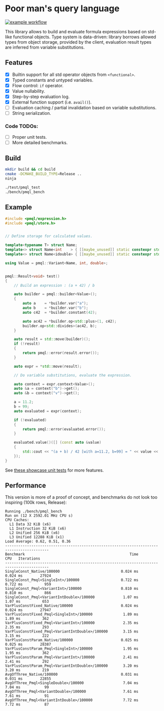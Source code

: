 # Poor man's query language

[![example workflow](https://github.com/xenzh/poor-mans-ql/actions/workflows/cmake.yml/badge.svg)](https://github.com/xenzh/poor-mans-ql/actions/workflows/cmake.yml)

This library allows to build and evaluate formula expressions based on std-like functional objects. Type system is data-driven: library borrows allowed types from object storage, provided by the client, evaluation result types are inferred from variable substitutions.

## Features

- [x] Builtin support for all std operator objects from `<functional>`.
- [x] Typed constants and untyped variables.
- [x] Flow control: `if` operator.
- [x] Value nullability.
- [x] Step-by-step evaluation log.
- [x] External function support (i.e. `avail()`).
- [ ] Evaluation caching / partial invalidation based on variable substitutions.
- [ ] String serialization.

### Code TODOs:

- [ ] Proper unit tests.
- [ ] More detailed benchmarks.

## Build

```sh
mkdir build && cd build
cmake -DCMAKE_BUILD_TYPE=Release ..
ninja

./test/pmql_test
./bench/pmql_bench
```

## Example

```cpp
#include <pmql/expression.h>
#include <pmql/store.h>


// Define storage for calculated values.

template<typename T> struct Name;
template<> struct Name<int    > { [[maybe_unused]] static constexpr std::string_view value = "int"   ; };
template<> struct Name<idouble> { [[maybe_unused]] static constexpr std::string_view value = "double"; };

using Value = pmql::Variant<Name, int, double>;


pmql::Result<void> test()
{
    // Build an expression : (a + 42) / b

    auto builder = pmql::builder<Value>();
    {
        auto a    = *builder.var("a");
        auto b    = *builder.var("b");
        auto c42  = *builder.constant(42);

        auto ac42 = *builder.op<std::plus>(1, c42);
        builder.op<std::divides>(ac42, b);
    }

    auto result = std::move(builder)();
    if (!result)
    {
        return pmql::error(result.error());
    }

    auto expr = *std::move(result);

    // Do variable substitutions, evaluate the expression.

    auto context = expr.context<Value>();
    auto &a = context("b")->get();
    auto &b = context("v")->get();

    a = 11.2;
    b = 99;
    auto evaluated = expr(context);

    if (!evaluated)
    {
        return pmql::error(evaluated.error());
    }

    evaluated.value()([] (const auto &value)
    {
        std::cout << "(a + b) / 42 [with a=11.2, b=99] = " << value << std::endl;
    });
}
```

See [these showcase unit tests](./test/example.t.cpp) for more features.

## Performance

This version is more of a proof of concept, and benchmarks do not look too inspiring (100k rows, Release):

```
Running ./bench/pmql_bench
Run on (12 X 2592.01 MHz CPU s)
CPU Caches:
  L1 Data 32 KiB (x6)
  L1 Instruction 32 KiB (x6)
  L2 Unified 256 KiB (x6)
  L3 Unified 12288 KiB (x1)
Load Average: 0.62, 0.51, 0.36
------------------------------------------------------------------------------------------
Benchmark                                                Time             CPU   Iterations
------------------------------------------------------------------------------------------
SingleConst_Native/100000                            0.024 ms        0.024 ms        27924
SingleConst_Pmql<SingleInt>/100000                   0.722 ms        0.722 ms          959
SingleConst_Pmql<VariantInt>/100000                  0.810 ms        0.810 ms          866
SingleConst_Pmql<VariantIntDouble>/100000             1.07 ms         1.07 ms          653
VarPlusConstFixed_Native/100000                      0.024 ms        0.024 ms        27947
VarPlusConstFixed_Pmql<SingleInt>/100000              1.89 ms         1.89 ms          362
VarPlusConstFixed_Pmql<VariantInt>/100000             2.35 ms         2.35 ms          293
VarPlusConstFixed_Pmql<VariantIntDouble>/100000       3.15 ms         3.15 ms          222
VarPlusConstParam_Native/100000                      0.025 ms        0.025 ms        28387
VarPlusConstParam_Pmql<SingleInt>/100000              1.95 ms         1.95 ms          362
VarPlusConstParam_Pmql<VariantInt>/100000             2.41 ms         2.41 ms          292
VarPlusConstParam_Pmql<VariantIntDouble>/100000       3.20 ms         3.20 ms          219
AvgOfThree_Native/100000                             0.031 ms        0.031 ms        22855
AvgOfThree_Pmql<SingleDouble>/100000                  7.04 ms         7.04 ms           99
AvgOfThree_Pmql<VariantDouble>/100000                 7.61 ms         7.61 ms           91
AvgOfThree_Pmql<VariantIntDouble>/100000              7.72 ms         7.72 ms           87
```

